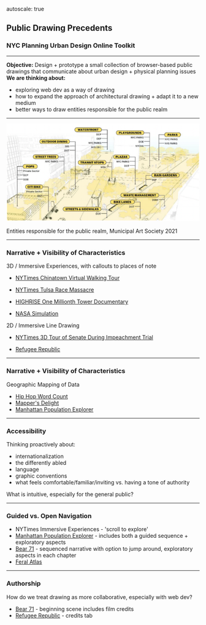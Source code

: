 autoscale: true
## Public Drawing Precedents

### NYC Planning Urban Design Online Toolkit

---

**Objective:** Design + prototype a small collection of browser-based public drawings that communicate about urban design + physical planning issues
<br>
**We are thinking about:**
- exploring web dev as a way of drawing
- how to expand the approach of architectural drawing + adapt it to a new medium
- better ways to draw entities responsible for the public realm

---

![inline](publicrealm_MAS2021.png)

Entities responsible for the public realm, Municipal Art Society 2021

---
### Narrative + Visibility of Characteristics

3D / Immersive Experiences, with callouts to places of note

- [NYTimes Chinatown Virtual Walking Tour](https://www.nytimes.com/interactive/2020/12/02/arts/design/chinatown-virtual-walk-tour.html)

- [NYTimes Tulsa Race Massacre](https://www.nytimes.com/interactive/2021/05/24/us/tulsa-race-massacre.html)

- [HIGHRISE One Millionth Tower Documentary](http://highrise.nfb.ca/onemillionthtower/1mt_webgl.php)

- [NASA Simulation](https://eyes.nasa.gov/apps/mars2020/#/home?id=heading_alignment&time=2021-02-18T15:39:51.916-05:00)

2D / Immersive Line Drawing

- [NYTimes 3D Tour of Senate During Impeachment Trial](https://www.nytimes.com/interactive/2020/01/23/us/politics/impeachment-senate-chamber-diagram.html)

- [Refugee Republic](https://refugeerepublic.submarinechannel.com/)

---
### Narrative + Visibility of Characteristics

Geographic Mapping of Data

- [Hip Hop Word Count](https://tahirhemphill.com/champagne/)
- [Mapper's Delight](https://www.rapresearchlab.com/mappers-delight)
- [Manhattan Population Explorer](http://manpopex.us/)

---
### Accessibility
Thinking proactively about: 
- internationalization
- the differently abled
- language
- graphic conventions
- what feels comfortable/familiar/inviting vs. having a tone of authority

What is intuitive, especially for the general public?

---
### Guided vs. Open Navigation

- NYTimes Immersive Experiences - 'scroll to explore'
- [Manhattan Population Explorer](http://manpopex.us/) - includes both a guided sequence + exploratory aspects
- [Bear 71](https://bear71vr.nfb.ca/) - sequenced narrative with option to jump around, exploratory aspects in each chapter
- [Feral Atlas](https://feralatlas.supdigital.org/)

---
### Authorship
How do we treat drawing as more collaborative, especially with web dev?

- [Bear 71](https://bear71vr.nfb.ca/) - beginning scene includes film credits
- [Refugee Republic](https://refugeerepublic.submarinechannel.com/) - credits tab


